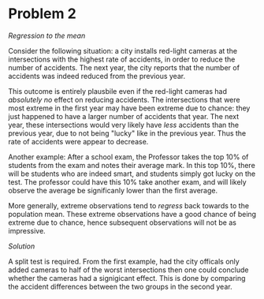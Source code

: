 # Problem 2

*Regression to the mean*

Consider the following situation: a city installs red-light cameras at the intersections with the highest rate of 
accidents, in order to reduce the number of accidents. The next year, the city reports that the number of accidents was indeed reduced from the previous year. 

This outcome is entirely plausbile even if the red-light cameras had *absolutely no* effect on reducing accidents. The intersections that were most extreme in the first year may have been extreme due to chance: they just happened to have a larger number of accidents that year. The next year, these intersections would very likely have *less* accidents than the previous year, due to not being "lucky" like in the previous year. Thus the rate of accidents were appear to decrease. 

Another example: After a school exam, the Professor takes the top 10% of students from the exam and notes their average mark. In this top 10%, there will be students who are indeed smart, and students simply got lucky on the test. The professor could have this 10% take another exam, and will likely observe the average be significanly lower than the first average. 

More generally,  extreme observations tend to *regress* back towards to the population mean. These extreme observations have a good chance of being extreme due to chance, hence subsequent observations will not be as impressive. 

*Solution* 

A split test is required. From the first example, had the city officals only added cameras to half of the worst intersections then one could conclude whether the cameras had a signigicant effect. This is done by comparing the accident differences between the two groups in the second year. 
